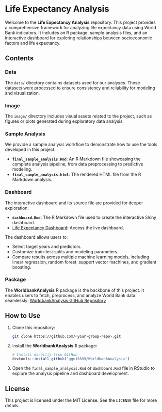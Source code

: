 # Life Expectancy Analysis

Welcome to the **Life Expectancy Analysis** repository. This project provides a comprehensive framework for analyzing life expectancy data using World Bank indicators. It includes an R package, sample analysis files, and an interactive dashboard for exploring relationships between socioeconomic factors and life expectancy.

## Contents

### Data
The `data/` directory contains datasets used for our analyses. These datasets were processed to ensure consistency and reliability for modeling and visualization.

### Image
The `image/` directory includes visual assets related to the project, such as figures or plots generated during exploratory data analysis.

### Sample Analysis
We provide a sample analysis workflow to demonstrate how to use the tools developed in this project:
- **`final_sample_analysis.Rmd`**: An R Markdown file showcasing the complete analysis pipeline, from data preprocessing to predictive modeling.
- **`final_sample_analysis.html`**: The rendered HTML file from the R Markdown analysis.

### Dashboard
The interactive dashboard and its source file are provided for deeper exploration:
- **`dashboard.Rmd`**: The R Markdown file used to create the interactive Shiny dashboard.
- [Life Expectancy Dashboard](https://ihpte0-wenqing-zhang.shinyapps.io/proj4/): Access the live dashboard.

The dashboard allows users to:
- Select target years and predictors.
- Customize train-test splits and modeling parameters.
- Compare results across multiple machine learning models, including linear regression, random forest, support vector machines, and gradient boosting.

### Package
The **WorldbankAnalysis** R package is the backbone of this project. It enables users to fetch, preprocess, and analyze World Bank data seamlessly:
[WorldbankAnalysis GitHub Repository](https://github.com/ggui6809/WorldbankAnalysis)

## How to Use
1. Clone this repository:
   ```bash
   git clone https://github.com/<your-group-repo>.git
   ```
2. Install the **WorldbankAnalysis** R package:
   ```R
   # Install directly from GitHub
   devtools::install_github("ggui6809/WorldbankAnalysis")
   ```
3. Open the `final_sample_analysis.Rmd` or `dashboard.Rmd` file in RStudio to explore the analysis pipeline and dashboard development.

## License
This project is licensed under the MIT License. See the `LICENSE` file for more details.

